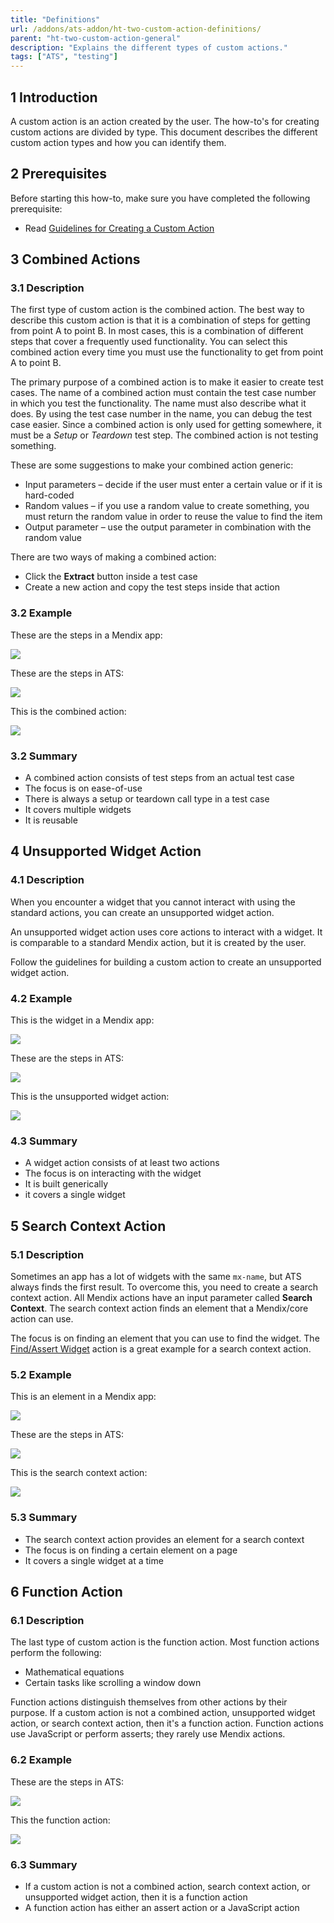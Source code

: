 ```yaml
---
title: "Definitions"
url: /addons/ats-addon/ht-two-custom-action-definitions/
parent: "ht-two-custom-action-general"
description: "Explains the different types of custom actions."
tags: ["ATS", "testing"]
---
```


## 1 Introduction

A custom action is an action created by the user. The how-to's for creating custom actions are divided by type. This document describes the different custom action types and how you can identify them.

## 2 Prerequisites

Before starting this how-to, make sure you have completed the following prerequisite:

* Read [Guidelines for Creating a Custom Action](/addons/ats-addon/ht-two-guidelines-custom-action/)

## 3 Combined Actions

### 3.1 Description

The first type of custom action is the combined action. The best way to describe this custom action is that it is a combination of steps for getting from point A to point B. In most cases, this is a combination of different steps that cover a frequently used functionality. You can select this combined action every time you must use the functionality to get from point A to point B.

The primary purpose of a combined action is to make it easier to create test cases. The name of a combined action must contain the test case number in which you test the functionality. The name must also describe what it does. By using the test case number in the name, you can debug the test case easier. Since a combined action is only used for getting somewhere, it must be a *Setup* or *Teardown* test step. The combined action is not testing something.

These are some suggestions to make your combined action generic:

* Input parameters – decide if the user must enter a certain value or if it is hard-coded
* Random values – if you use a random value to create something, you must return the random value in order to reuse the value to find the item
* Output parameter – use the output parameter in combination with the random value

There are two ways of making a combined action:

* Click the **Extract** button inside a test case
* Create a new action and copy the test steps inside that action

### 3.2 Example

These are the steps in a Mendix app:

![](/attachments/addons/ats-addon//ht/ht-two/ht-two-create-custom-actions/ht-two-custom-action-general/ht-two-custom-action-definitions/combined-action-app-steps.png)

These are the steps in ATS:

![](/attachments/addons/ats-addon//ht/ht-two/ht-two-create-custom-actions/ht-two-custom-action-general/ht-two-custom-action-definitions/combined-action-ats-steps.png)

This is the combined action:

![](/attachments/addons/ats-addon//ht/ht-two/ht-two-create-custom-actions/ht-two-custom-action-general/ht-two-custom-action-definitions/combined-action-ats-newexpense-action.png)

### 3.2 Summary

* A combined action consists of test steps from an actual test case
* The focus is on ease-of-use
* There is always a setup or teardown call type in a test case
* It covers multiple widgets
* It is reusable
 
## 4 Unsupported Widget Action

### 4.1 Description

When you encounter a widget that you cannot interact with using the standard actions, you can create an unsupported widget action.

An unsupported widget action uses core actions to interact with a widget. It is comparable to a standard Mendix action, but it is created by the user.

Follow the guidelines for building a custom action to create an unsupported widget action.

### 4.2 Example

This is the widget in a Mendix app:

![](/attachments/addons/ats-addon//ht/ht-two/ht-two-create-custom-actions/ht-two-custom-action-general/ht-two-custom-action-definitions/unsupported-widget-action-app-widget.png)

These are the steps in ATS:

![](/attachments/addons/ats-addon//ht/ht-two/ht-two-create-custom-actions/ht-two-custom-action-general/ht-two-custom-action-definitions/unsupported-widget-action-ats-steps.png)

This is the unsupported widget action:

![](/attachments/addons/ats-addon//ht/ht-two/ht-two-create-custom-actions/ht-two-custom-action-general/ht-two-custom-action-definitions/unsupported-widget-action-ats-switch-action.png)

### 4.3 Summary

* A widget action consists of at least two actions
* The focus is on interacting with the widget
* It is built generically
* it covers a single widget

## 5 Search Context Action

### 5.1 Description

Sometimes an app has a lot of widgets with the same `mx-name`, but ATS always finds the first result. To overcome this, you need to create a search context action. All Mendix actions have an input parameter called **Search Context**. The search context action finds an element that a Mendix/core action can use.

The focus is on finding an element that you can use to find the widget. The [Find/Assert Widget](/addons/ats-addon/rg-one-findassert-widget/) action is a great example for a search context action.

### 5.2 Example

This is an element in a Mendix app:

![](/attachments/addons/ats-addon//ht/ht-two/ht-two-create-custom-actions/ht-two-custom-action-general/ht-two-custom-action-definitions/searchcontext-action-listview-app.png)

These are the steps in ATS:

![](/attachments/addons/ats-addon//ht/ht-two/ht-two-create-custom-actions/ht-two-custom-action-general/ht-two-custom-action-definitions/searchcontext-action-listview-ats-steps.png)

This is the search context action:

![](/attachments/addons/ats-addon//ht/ht-two/ht-two-create-custom-actions/ht-two-custom-action-general/ht-two-custom-action-definitions/searchcontext-action-listview-ats-searchcontext-action.png)

### 5.3 Summary

* The search context action provides an element for a search context
* The focus is on finding a certain element on a page
* It covers a single widget at a time

## 6 Function Action

### 6.1 Description

The last type of custom action is the function action. Most function actions perform the following:

* Mathematical equations
* Certain tasks like scrolling a window down

Function actions distinguish themselves from other actions by their purpose. If a custom action is not a combined action, unsupported widget action, or search context action, then it's a function action. Function actions use JavaScript or perform asserts; they rarely use Mendix actions.

### 6.2 Example

These are the steps in ATS:

![](/attachments/addons/ats-addon//ht/ht-two/ht-two-create-custom-actions/ht-two-custom-action-general/ht-two-custom-action-definitions/function-action-ats-teststeps.png)

This the function action:

![](/attachments/addons/ats-addon//ht/ht-two/ht-two-create-custom-actions/ht-two-custom-action-general/ht-two-custom-action-definitions/function-action-ats-function-action.png)

### 6.3 Summary

* If a custom action is not a combined action, search context action, or unsupported widget action, then it is a function action
* A function action has either an assert action or a JavaScript action
